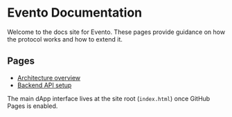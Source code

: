 # Evento Documentation

Welcome to the docs site for Evento. These pages provide guidance on how the protocol works and how to extend it.

## Pages
- [Architecture overview](architecture.md)
- [Backend API setup](../backend.html)

The main dApp interface lives at the site root (`index.html`) once GitHub Pages is enabled.
